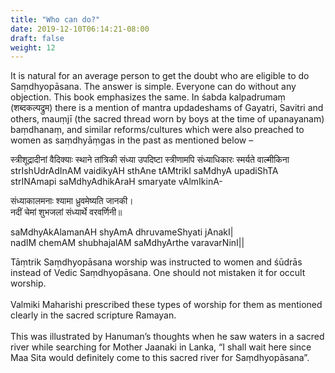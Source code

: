 ```yaml
---
title: "Who can do?"
date: 2019-12-10T06:14:21-08:00
draft: false
weight: 12
---
```


It is natural for an average person to get the doubt who are eligible to do Saṃdhyopāsana. The answer is simple. Everyone can do without any objection. This book emphasizes the same. In śabda kalpadrumaṃ (शब्दकल्पद्रुम) there is a mention of mantra updadeshams of Gayatri, Savitri and others, mauṃjī (the sacred thread worn by boys at the time of upanayanam) baṃdhanaṃ, and similar reforms/cultures which were also preached to women as saṃdhyāṃgas in the past as mentioned below – 

<div class="shloka">

स्त्रीशूद्रादीनां वैदिक्याः स्थाने तांत्रिकी संध्या उपदिष्टा स्त्रीणामपि संध्याधिकारः स्मर्यते वाल्मीकिना <br/>
strIshUdrAdInAM vaidikyAH sthAne tAMtrikI saMdhyA upadiShTA strINAmapi saMdhyAdhikAraH smaryate vAlmIkinA-<br/>

संध्याकालमनाः श्यामा ध्रुवमेष्यति जानकी। <br/>
नदीं चेमां शुभजलां संध्यार्थे वरवर्णिनी॥ <br/>

saMdhyAkAlamanAH shyAmA dhruvameShyati jAnakI|<br/>
nadIM chemAM shubhajalAM saMdhyArthe varavarNinI||<br/>


Tāṃtrik Saṃdhyopāsana worship was instructed to women and śūdrās instead of Vedic Saṃdhyopāsana. One should not mistaken it for occult worship. <br/><br/>Valmiki Maharishi prescribed these types of worship for them as mentioned clearly in the sacred scripture Ramayan. <br/><br/>This was illustrated by Hanuman’s thoughts when he saw waters in a sacred river while searching for Mother Jaanaki in Lanka, “I shall wait here since Maa Sita would definitely come to this sacred river for Saṃdhyopāsana”.


</div>